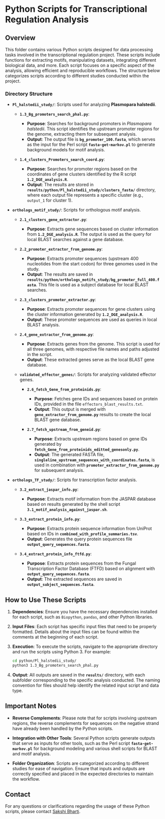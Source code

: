 # Python Scripts for Transcriptional Regulation Analysis

## Overview
This folder contains various Python scripts designed for data processing tasks involved in the transcriptional regulation project. These scripts include functions for extracting motifs, manipulating datasets, integrating different biological data, and more. Each script focuses on a specific aspect of the analysis, allowing efficient and reproducible workflows. The structure below categorizes scripts according to different studies conducted within the project.

### Directory Structure
- **`Pl_halstedii_study/`**: Scripts used for analyzing **Plasmopara halstedii**.
  - **`1.3_Bg_promoters_search_phal.py`**:
    - **Purpose**: Searches for background promoters in *Plasmopara halstedii*. This script identifies the upstream promoter regions for the genome, extracting them for subsequent analysis.
    - **Output**: The output file is **`bg_promoter_100.fasta`**, which serves as the input for the Perl script **`fasta-get-markov.pl`** to generate background models for motif analysis.
  
  - **`1.4_clusters_Promoters_search_coord.py`**:
    - **Purpose**: Searches for promoter regions based on the coordinates of gene clusters identified by the R script **`1.2_DGE_analysis.R`**.
    - **Output**: The results are stored in **`results/python/Pl_halstedii_study/clusters_fasta/`** directory, where each output file represents a specific cluster (e.g., `output_1` for cluster 1).

- **`orthologs_motif_study/`**: Scripts for orthologous motif analysis.
  - **`2.1_clusters_gene_extractor.py`**:
    - **Purpose**: Extracts gene sequences based on cluster information from **`1.2_DGE_analysis.R`**. The output is used as the query for local BLAST searches against a gene database.
    
  - **`2.2_promoter_extractor_from_genome.py`**:
    - **Purpose**: Extracts promoter sequences (upstream 400 nucleotides from the start codon) for three genomes used in the study.
    - **Output**: The results are saved in **`results/python/orthologs_motifs_study/bg_promoter_full_400.fasta`**. This file is used as a subject database for local BLAST searches.
  
  - **`2.3_clusters_promoter_extractor.py`**:
    - **Purpose**: Extracts promoter sequences for gene clusters using the cluster information generated by **`1.2_DGE_analysis.R`**.
    - **Output**: These promoter sequences are used as queries in local BLAST analysis.
  
  - **`2.4_gene_extractor_from_genome.py`**:
    - **Purpose**: Extracts genes from the genome. This script is used for all three genomes, with respective file names and paths adjusted in the script.
    - **Output**: These extracted genes serve as the local BLAST gene database.
  
  - **`validated_effector_genes/`**: Scripts for analyzing validated effector genes.
    - **`2.6_fetch_Gene_from_proteinids.py`**:
      - **Purpose**: Fetches gene IDs and sequences based on protein IDs, provided in the file `effectors_blast_results.txt`.
      - **Output**: This output is merged with **`gene_extractor_from_genome.py`** results to create the local BLAST gene database.
    
    - **`2.7_fetch_upstream_from_geneid.py`**:
      - **Purpose**: Extracts upstream regions based on gene IDs generated by **`fetch_Gene_from_proteinids_editted_genesonly.py`**.
      - **Output**: The generated FASTA file, **`singleline_upstream_sequences_with_coordinates.fasta`**, is used in combination with **`promoter_extractor_from_genome.py`** for subsequent analysis.

- **`orthologs_TF_study/`**: Scripts for transcription factor analysis.
  - **`3.2_extract_jaspar_info.py`**:
    - **Purpose**: Extracts motif information from the JASPAR database based on results generated by the shell script **`3.1_motif_analysis_against_jaspar.sh`**.
  
  - **`3.3_extract_protein_info.py`**:
    - **Purpose**: Extracts protein sequence information from UniProt based on IDs in **`combined_with_profile_summaries.tsv`**.
    - **Output**: Generates the query protein sequences file **`output_query_sequences.fasta`**.
  
  - **`3.4_extract_protein_info_ftfd.py`**:
    - **Purpose**: Extracts protein sequences from the Fungal Transcription Factor Database (FTFD) based on alignment with **`output_query_sequences.fasta`**.
    - **Output**: The extracted sequences are saved in **`output_subject_sequences.fasta`**.

## How to Use These Scripts

1. **Dependencies**: Ensure you have the necessary dependencies installed for each script, such as `Biopython`, `pandas`, and other Python libraries.

2. **Input Files**: Each script has specific input files that need to be properly formatted. Details about the input files can be found within the comments at the beginning of each script.

3. **Execution**: To execute the scripts, navigate to the appropriate directory and run the scripts using Python 3. For example:
   ```bash
   cd python/Pl_halstedii_study/
   python3 1.3_Bg_promoters_search_phal.py
   ```

4. **Output**: All outputs are saved in the **`results/`** directory, with each subfolder corresponding to the specific analysis conducted. The naming convention for files should help identify the related input script and data type.

## Important Notes
- **Reverse Complements**: Please note that for scripts involving upstream regions, the reverse complements for sequences on the negative strand have already been handled by the Python scripts.

- **Integration with Other Tools**: Several Python scripts generate outputs that serve as inputs for other tools, such as the Perl script **`fasta-get-markov.pl`** for background modeling and various shell scripts for BLAST and motif analysis.

- **Folder Organization**: Scripts are categorized according to different studies for ease of navigation. Ensure that inputs and outputs are correctly specified and placed in the expected directories to maintain the workflow.

## Contact
For any questions or clarifications regarding the usage of these Python scripts, please contact [Sakshi Bharti](mailto:sakshi.bharti@senckenberg.de).


